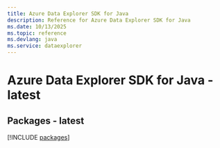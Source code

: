 ```yaml
---
title: Azure Data Explorer SDK for Java
description: Reference for Azure Data Explorer SDK for Java
ms.date: 10/13/2025
ms.topic: reference
ms.devlang: java
ms.service: dataexplorer
---
```

# Azure Data Explorer SDK for Java - latest
## Packages - latest
[!INCLUDE [packages](data-explorer-index.md)]